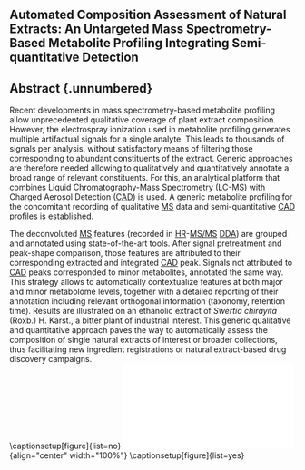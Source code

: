 ## Automated Composition Assessment of Natural Extracts: An Untargeted Mass Spectrometry-Based Metabolite Profiling Integrating Semi-quantitative Detection

## Abstract {.unnumbered}

Recent developments in mass spectrometry-based metabolite profiling allow unprecedented qualitative coverage of plant extract composition.
However, the electrospray ionization used in metabolite profiling generates multiple artifactual signals for a single analyte.
This leads to thousands of signals per analysis, without satisfactory means of filtering those corresponding to abundant constituents of the extract.
Generic approaches are therefore needed allowing to qualitatively and quantitatively annotate a broad range of relevant constituents.
For this, an analytical platform that combines Liquid Chromatography-Mass Spectrometry ([LC](#lc)-[MS](#ms)) with Charged Aerosol Detection ([CAD](#cad)) is used.
A generic metabolite profiling for the concomitant recording of qualitative [MS](#ms) data and semi-quantitative [CAD](#cad) profiles is established. 

The deconvoluted [MS](#ms) features (recorded in [HR](#hr)-[MS/MS](#msms) [DDA](#dda)) are grouped and annotated using state-of-the-art tools.
After signal pretreatment and peak-shape comparison, those features are attributed to their corresponding extracted and integrated [CAD](#cad) peak.
Signals not attributed to [CAD](#cad) peaks corresponded to minor metabolites, annotated the same way.
This strategy allows to automatically contextualize features at both major and minor metabolome levels, together with a detailed reporting of their annotation including relevant orthogonal information (taxonomy, retention time).
Results are illustrated on an ethanolic extract of *Swertia chirayita* (Roxb.) H. Karst., a bitter plant of industrial interest.
This generic qualitative and quantitative approach paves the way to automatically assess the composition of single natural extracts of interest or broader collections, thus facilitating new ingredient registrations or natural extract-based drug discovery campaigns.\
\captionsetup[figure]{list=no}
![](images/cascade-graphical-abstract.pdf "cascade-graphical-abstract"){align="center" width="100%"}
\captionsetup[figure]{list=yes}